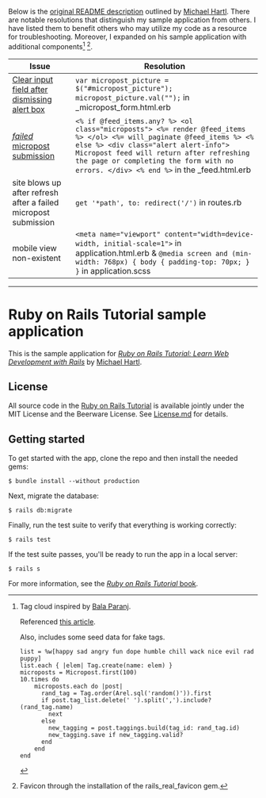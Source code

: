 Below is the [original README description](#ruby-on-rails-tutorial-sample-application)
outlined by [Michael Hartl](http://www.michaelhartl.com/). There are notable
resolutions that distinguish my sample application from others. I have listed
them to benefit others who may utilize my code as a resource for troubleshooting.
Moreover, I expanded on his sample application with additional components[^1] [^2].

| Issue                                                                                                                       | Resolution                                                                                                                                                                                                                                                                                        |
|-----------------------------------------------------------------------------------------------------------------------------|---------------------------------------------------------------------------------------------------------------------------------------------------------------------------------------------------------------------------------------------------------------------------------------------------|
| [Clear input field after dismissing alert box](https://www.railstutorial.org/book/user_microposts#code-jquery_file_test)    | `var micropost_picture = $("#micropost_picture"); micropost_picture.val("");` in _micropost_form.html.erb                                                                                                                                                                                         |
| [_failed_ micropost submission](https://www.railstutorial.org/book/user_microposts#code-microposts_create_action_with_feed) | `<% if @feed_items.any? %> <ol class="microposts"> <%= render @feed_items %> </ol> <%= will_paginate @feed_items %> <% else %> <div class="alert alert-info"> Micropost feed will return after refreshing the page or completing the form with no errors. </div> <% end %>` in the _feed.html.erb |
| site blows up after refresh after a failed micropost submission                                                             | `get '*path', to: redirect('/')` in routes.rb                                                                                                                                                                                                                                                     |
| mobile view non-existent                                                                                                    | `<meta name="viewport" content="width=device-width, initial-scale=1">` in application.html.erb & `@media screen and (min-width: 768px) { body { padding-top: 70px; } }` in application.scss                                                                                                       |

[^1]: Tag cloud inspired by [Bala Paranj](https://rubyplus.com/about).

    Referenced [this article](https://rubyplus.com/articles/4241-Tagging-from-Scratch-in-Rails-5).

    Also, includes some seed data for fake tags.
  
    ```
    list = %w[happy sad angry fun dope humble chill wack nice evil rad puppy]
    list.each { |elem| Tag.create(name: elem) }
    microposts = Micropost.first(100)
    10.times do
        microposts.each do |post|
          rand_tag = Tag.order(Arel.sql('random()')).first
          if post.tag_list.delete(' ').split(',').include?(rand_tag.name)
            next
          else
            new_tagging = post.taggings.build(tag_id: rand_tag.id)
            new_tagging.save if new_tagging.valid?
          end
        end
    end
    ```

[^2]: Favicon through the installation of the rails_real_favicon gem.
---

# Ruby on Rails Tutorial sample application

This is the sample application for
[*Ruby on Rails Tutorial:
Learn Web Development with Rails*](https://www.railstutorial.org/)
by [Michael Hartl](http://www.michaelhart.com/).

## License

All source code in the [Ruby on Rails Tutorial](https://www.railstutorial.org/)
is available jointly under the MIT License and the Beerware License. See
[License.md](License.md) for details.

## Getting started

To get started with the app, clone the repo and then install the needed gems:

```
$ bundle install --without production
```

Next, migrate the database:

```
$ rails db:migrate
```

Finally, run the test suite to verify that everything is working correctly:

```
$ rails test
```

If the test suite passes, you'll be ready to run the app in a local server:

```
$ rails s
```

For more information, see the
[*Ruby on Rails Tutorial* book](https://www.railstutorial.org/book).